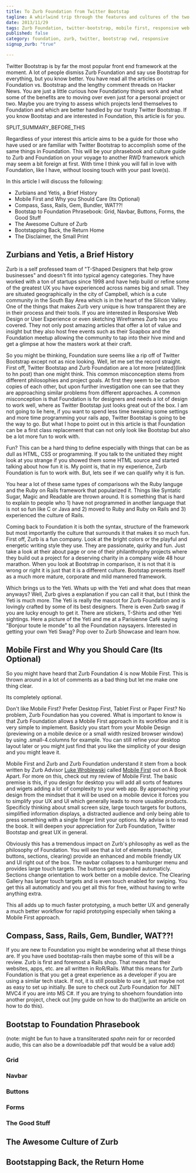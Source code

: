 ```yaml
---
title: To Zurb Foundation from Twitter Bootstap
tagline: A whirlwind trip through the features and cultures of the two most popular responsive web design frameworks
date: 2013/11/29
tags: Zurb Foundation, twitter-bootstrap, mobile first, responsive web design
published: false
category: foundation, zurb, twitter, bootstrap rwd, responsive
signup_zurb: "true"

---
```


Twitter Bootstrap is by far the most popular front end framework at the moment. A lot of people dismiss Zurb Foundation and say use Bootstrap for everything, but you know better. You have read all the articles on Foundation vs. Bootstrap and the lengthy comment threads on Hacker News. You are just a little curious how Foundationy things work and what some of the benefits are to moving over even just for a personal project or two. Maybe you are trying to assess which projects lend themselves to Foundation and which are better handled by our trusty Twitter Bootstrap. If you know Bootstap and are interested in Foundation, this article is for you.

SPLIT\_SUMMARY\_BEFORE\_THIS

Regardless of your interest this article aims to be a guide for those who have used or are familiar with Twitter Bootstrap to accomplish some of the same things in Foundation. This will be your phrasebook and culture guide to Zurb and Foundation on your voyage to another RWD framework which may seem a bit foreign at first. With time I think you will fall in love with Foundation, like I have, without loosing touch with your past love(s).

In this article I will discuss the following:

* Zurbians and Yetis, a Brief History
* Mobile First and Why you Should Care (Its Optional)
* Compass, Sass, Rails, Gem, Bundler, WAT??!
* Bootstap to Foundation Phrasebook: Grid, Navbar, Buttons, Forms, the Good Stuff
* The Awesome Culture of Zurb
* Bootstapping Back, the Return Home
* The Disclaimer, the Small Print

## Zurbians and Yetis, a Brief History

Zurb is a self professed team of "T-Shaped Designers that help grow businesses" and doesn't fit into typical agency categories. They have worked with a ton of startups since 1998 and have help build or refine some of the greatest UX you have experienced across names big and small. They are situated geographically in the city of Campbell, which is a cute community in the South Bay Area which is in the heart of the Silicon Valley. One of the things that makes Zurb very unique is how transparent they are in their process and their tools. If you are interested in Responsive Web Design or User Experience or even sketching Wireframes Zurb has you covered. They not only post amazing articles that offer a lot of value and insight but they also host free events such as their Soapbox and the Foundation meetup allowing the community to tap into their hive mind and get a glimpse at how the masters work at their craft.

So you might be thinking, Foundation sure seems like a rip off of Twitter Bootstrap except not as nice looking. Well, let me set the record straight. First off, Twitter Bootstap and Zurb Foundation are a lot more [related](link to hn post) than one might think. This common misconception stems from different philosophies and project goals. At first they seem to be carbon copies of each other, but upon further investigation one can see that they are approaching similar problems from different approaches. A common misconception is that Foundation is for designers and needs a lot of design to work well, where as Twitter Bootstap just looks great out of the box. I am not going to lie here, if you want to spend less time tweaking some settings and more time programming your rails app, Twitter Bootstap is going to be the way to go. But what I hope to point out in this article is that Foundation can be a first class replacement that can not only look like Bootstap but also be a lot more fun to work with.

Fun? This can be a hard thing to define especially with things that can be as dull as HTML, CSS or programming. If you talk to the unitiated they might look at you strange if you showed them some HTML source and started talking about how fun it is. My point is, that in my experience, Zurb Foundation is fun to work with. But, lets see if we can qualify why it is fun.

You hear a lot of these same types of comparisons wih the Ruby languge and the Ruby on Rails framework that popularized it. Things like Syntatic Sugar, Magic and Readable are thrown around. It is something that is hard to explain to people who 1) have not programmed in another language that is not so fun like C or Java and 2) moved to Ruby and Ruby on Rails and 3) experienced the culture of Rails.

Coming back to Foundation it is both the syntax, structure of the framework but most importantly the culture that surrounds it that makes it so much fun. First off, Zurb is a fun company. Look at the bright colors or the playful and energetic writing style they use. They are passionate, quirky and fun. Just take a look at their about page or one of their philanthrophy projects where they build out a project for a deserving charity in a company wide 48 hour marathon. When you look at Bootstrap in comparison, it is not that it is wrong or right it is just that it is a different culture. Bootstap presents itself as a much more mature, corporate and mild mannered framework.

Which brings us to the Yeti. Whats up with the Yeti and what does that mean anyways? Well, Zurb gives a explanation if you can call it that, but I think the Yeti is much more. The Yeti is really the mascot for Zurb Foundation and is lovingly crafted by some of its best designers. There is even Zurb swag if you are lucky enough to get it. There are stickers, T-Shirts and other Yeti sightings. Here a picture of the Yeti and me at a Parisienne Café saying "Bonjour toute le monde" to all the Foundation naysayers. Interested in getting your own Yeti Swag? Pop over to Zurb Showcase and learn how.

## Mobile First and Why you Should Care (Its Optional)

So you might have heard that Zurb Foundation 4 is now Mobile First. This is thrown around in a lot of comments as a bad thing but let me make one thing clear.

Its completely optional.

Don't like Mobile First? Prefer Desktop First, Tablet First or Paper First? No problem, Zurb Foundation has you covered. What is important to know is that Zurb Foundation allows a Mobile First approach in its workflow and it is very simple to implement. Basicly you start from your Mobile Design (previewing on a mobile device or a small width resized browser window) by using .small-4.columns for example. You can still refine your desktop layout later or you might just find that you like the simplicity of your design and you might leave it.

Mobile First and Zurb and Zurb Foundation understand it stem from a book written by Zurb Advisor [Luke Wroblewski](http://www.lukew.com/about/)  called [Mobile First](http://www.abookapart.com/products/mobile-first) out on A Book Apart. For more on this, check out my review of Mobile First. The basic premise is this, if you design for desktop you will add all sorts of features and wigets adding a lot of complexity to your web app. By approaching your design from the mindset that it will be used on a mobile device it forces you to simplify your UX and UI which generally leads to more usuable products. Specificly thinking about small screen size, large touch targets for buttons, simplified information displays, a distracted audience and only being able to press something with a single finger limit your options. My advise is to read the book. It will deepen your appreciation for Zurb Foundation, Twitter Bootstap and great UX in general.

Obviously this has a tremendous impact on Zurb's philosophy as well as the philosophy of Foundation. You will see that a lot of elements (navbar, buttons, sections, clearing) provide an enhanced and mobile friendly UX and UI right out of the box. The navbar collapses to a hamburger menu and provides large touch targets. The buttons get expanded automaticly. Sections change orientation to work better on a mobile device. The Clearing Gallery has larger touch targets and is even touch enabled for swiping. You get this all automaticly and you get all this for free, without having to write anything extra.

This all adds up to much faster prototyping, a much better UX and generally a much better workflow for rapid prototyping especially when taking a Mobile First approach.

## Compass, Sass, Rails, Gem, Bundler, WAT??!

If you are new to Foundation you might be wondering what all these things are. If you have used bootstap-rails then maybe some of this will be a review. Zurb is first and foremost a Rails shop. That means that their websites, apps, etc. are all written in RoR/Rails. What this means for Zurb Foundation is that you get a great experience as a developer if you are using a similar tech stack. If not, it is still possible to use it, just maybe not as easy to set up initially. Be sure to check out Zurb Foundation for .NET MVC4 if you are into MS C#. If you are trying to shoehorn foundation into another project, check out [my guide on how to do that](write an article on how to do this).

## Bootstap to Foundation Phrasebook
(note: might be fun to have a transliterated _spahn nein_ for or recorded audio, this can also be a downloadable pdf that would be a value add)
### Grid
### Navbar
### Buttons
### Forms
### The Good Stuff
## The Awesome Culture of Zurb
## Bootstapping Back, the Return Home